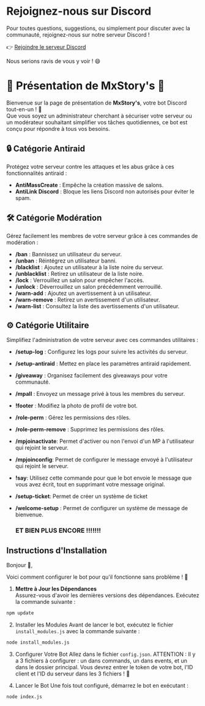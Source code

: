# Rejoignez-nous sur Discord
Pour toutes questions, suggestions, ou simplement pour discuter avec la communauté, rejoignez-nous sur notre serveur Discord !

👉 [Rejoindre le serveur Discord](https://discord.gg/zykD35HXmH)

Nous serions ravis de vous y voir ! 😄

# 🌟 Présentation de **MxStory's** 🌟

Bienvenue sur la page de présentation de **MxStory's**, votre bot Discord tout-en-un ! 🎉  
Que vous soyez un administrateur cherchant à sécuriser votre serveur ou un modérateur souhaitant simplifier vos tâches quotidiennes, ce bot est conçu pour répondre à tous vos besoins.

## 🔒 Catégorie Antiraid

Protégez votre serveur contre les attaques et les abus grâce à ces fonctionnalités antiraid :

- **AntiMassCreate** : Empêche la création massive de salons.
- **AntiLink Discord** : Bloque les liens Discord non autorisés pour éviter le spam.

## 🛠️ Catégorie Modération

Gérez facilement les membres de votre serveur grâce à ces commandes de modération :

- **/ban** : Bannissez un utilisateur du serveur.
- **/unban** : Réintégrez un utilisateur banni.
- **/blacklist** : Ajoutez un utilisateur à la liste noire du serveur.
- **/unblacklist** : Retirez un utilisateur de la liste noire.
- **/lock** : Verrouillez un salon pour empêcher l'accès.
- **/unlock** : Déverrouillez un salon précédemment verrouillé.
- **/warn-add** : Ajoutez un avertissement à un utilisateur.
- **/warn-remove** : Retirez un avertissement d'un utilisateur.
- **/warn-list** : Consultez la liste des avertissements d'un utilisateur.

## ⚙️ Catégorie Utilitaire

Simplifiez l'administration de votre serveur avec ces commandes utilitaires :

- **/setup-log** : Configurez les logs pour suivre les activités du serveur.
- **/setup-antiraid** : Mettez en place les paramètres antiraid rapidement.
- **/giveaway** : Organisez facilement des giveaways pour votre communauté.
- **/mpall** : Envoyez un message privé à tous les membres du serveur.
- **!footer** : Modifiez la photo de profil de votre bot.
- **/role-perm** : Gérez les permissions des rôles.
- **/role-perm-remove** : Supprimez les permissions des rôles.
- **/mpjoinactivate**: Permet d\'activer ou non l\'envoi d\'un MP à l\'utilisateur qui rejoint le serveur.
- **/mpjoinconfig**: Permet de configurer le message envoyé à l\'utilisateur qui rejoint le serveur.
- **!say**: Utilisez cette commande pour que le bot envoie le message que vous avez écrit, tout en supprimant votre message original.
- **/setup-ticket**: Permet de créer un système de ticket
- **/welcome-setup** : Permet de configurer un système de message de bienvenue.

  ### ET BIEN PLUS ENCORE !!!!!!!
## Instructions d'Installation

Bonjour 👋,

Voici comment configurer le bot pour qu'il fonctionne sans problème ! 🚀

1. **Mettre à Jour les Dépendances**  
   Assurez-vous d'avoir les dernières versions des dépendances. Exécutez la commande suivante :
   
```bash
npm update
```
2. Installer les Modules
Avant de lancer le bot, exécutez le fichier `install_modules.js` avec la commande suivante :

```bash
node install_modules.js
```
3. Configurer Votre Bot
Allez dans le fichier `config.json`. ATTENTION : Il y a 3 fichiers à configurer : un dans commands, un dans events, et un dans le dossier principal. Vous devrez entrer le token de votre bot, l'ID client et l'ID du serveur dans les 3 fichiers ! 🔐

4. Lancer le Bot
Une fois tout configuré, démarrez le bot en exécutant :

```bash
node index.js
```
